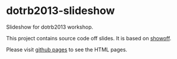 dotrb2013-slideshow
===================

Slideshow for dotrb2013 workshop.

This project contains source code off slides. It is based on [showoff](https://github.com/schacon/showoff).

Please visit [github pages](http://gemnasium.github.io/dotrb2013-slideshow/) to see the HTML pages.

